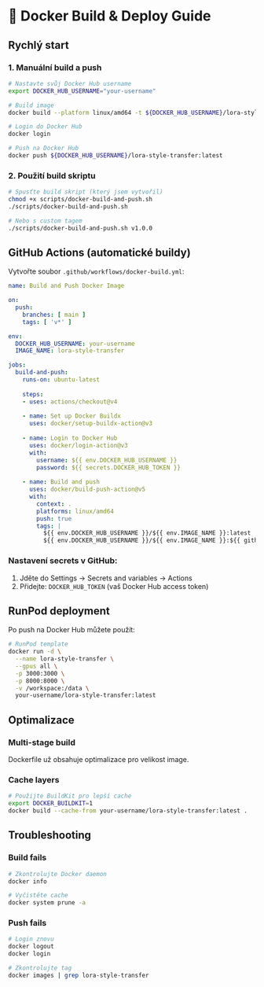 # 🐳 Docker Build & Deploy Guide

## Rychlý start

### 1. Manuální build a push

```bash
# Nastavte svůj Docker Hub username
export DOCKER_HUB_USERNAME="your-username"

# Build image
docker build --platform linux/amd64 -t ${DOCKER_HUB_USERNAME}/lora-style-transfer:latest .

# Login do Docker Hub
docker login

# Push na Docker Hub  
docker push ${DOCKER_HUB_USERNAME}/lora-style-transfer:latest
```

### 2. Použití build skriptu

```bash
# Spusťte build skript (který jsem vytvořil)
chmod +x scripts/docker-build-and-push.sh
./scripts/docker-build-and-push.sh

# Nebo s custom tagem
./scripts/docker-build-and-push.sh v1.0.0
```

## GitHub Actions (automatické buildy)

Vytvořte soubor `.github/workflows/docker-build.yml`:

```yaml
name: Build and Push Docker Image

on:
  push:
    branches: [ main ]
    tags: [ 'v*' ]

env:
  DOCKER_HUB_USERNAME: your-username
  IMAGE_NAME: lora-style-transfer

jobs:
  build-and-push:
    runs-on: ubuntu-latest
    
    steps:
    - uses: actions/checkout@v4
      
    - name: Set up Docker Buildx
      uses: docker/setup-buildx-action@v3
      
    - name: Login to Docker Hub
      uses: docker/login-action@v3
      with:
        username: ${{ env.DOCKER_HUB_USERNAME }}
        password: ${{ secrets.DOCKER_HUB_TOKEN }}
        
    - name: Build and push
      uses: docker/build-push-action@v5
      with:
        context: .
        platforms: linux/amd64
        push: true
        tags: |
          ${{ env.DOCKER_HUB_USERNAME }}/${{ env.IMAGE_NAME }}:latest
          ${{ env.DOCKER_HUB_USERNAME }}/${{ env.IMAGE_NAME }}:${{ github.sha }}
```

### Nastavení secrets v GitHub:

1. Jděte do Settings → Secrets and variables → Actions
2. Přidejte: `DOCKER_HUB_TOKEN` (vaš Docker Hub access token)

## RunPod deployment

Po push na Docker Hub můžete použít:

```bash
# RunPod template
docker run -d \
  --name lora-style-transfer \
  --gpus all \
  -p 3000:3000 \
  -p 8000:8000 \
  -v /workspace:/data \
  your-username/lora-style-transfer:latest
```

## Optimalizace

### Multi-stage build
Dockerfile už obsahuje optimalizace pro velikost image.

### Cache layers
```bash
# Použijte BuildKit pro lepší cache
export DOCKER_BUILDKIT=1
docker build --cache-from your-username/lora-style-transfer:latest .
```

## Troubleshooting

### Build fails
```bash
# Zkontrolujte Docker daemon
docker info

# Vyčistěte cache
docker system prune -a
```

### Push fails
```bash
# Login znovu
docker logout
docker login

# Zkontrolujte tag
docker images | grep lora-style-transfer
```
